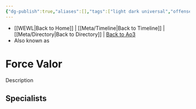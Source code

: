 ```yaml
---
{"dg-publish":true,"aliases":[],"tags":["light dark universal","offense defense utility","control sense alter","forcepower"],"permalink":"/force-abilities-force-phenomena/force-valor/","dgPassFrontmatter":true}
---
```


- [[WEWL\|Back to Home]] | [[Meta/Timeline\|Back to Timeline]] | [[Meta/Directory\|Back to Directory]] | [Back to Ao3](https://archiveofourown.org/works/19334440/chapters/45992584)
- Also known as 

# Force Valor
Description

**Specialists**
- 